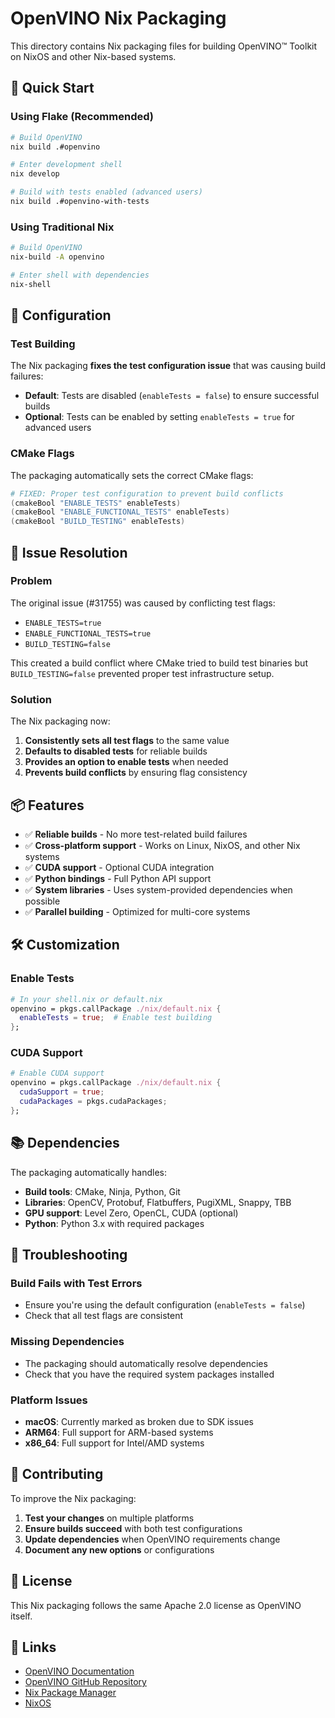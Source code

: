 # OpenVINO Nix Packaging

This directory contains Nix packaging files for building OpenVINO™ Toolkit on NixOS and other Nix-based systems.

## 🚀 Quick Start

### Using Flake (Recommended)

```bash
# Build OpenVINO
nix build .#openvino

# Enter development shell
nix develop

# Build with tests enabled (advanced users)
nix build .#openvino-with-tests
```

### Using Traditional Nix

```bash
# Build OpenVINO
nix-build -A openvino

# Enter shell with dependencies
nix-shell
```

## 🔧 Configuration

### Test Building

The Nix packaging **fixes the test configuration issue** that was causing build failures:

- **Default**: Tests are disabled (`enableTests = false`) to ensure successful builds
- **Optional**: Tests can be enabled by setting `enableTests = true` for advanced users

### CMake Flags

The packaging automatically sets the correct CMake flags:

```nix
# FIXED: Proper test configuration to prevent build conflicts
(cmakeBool "ENABLE_TESTS" enableTests)
(cmakeBool "ENABLE_FUNCTIONAL_TESTS" enableTests)
(cmakeBool "BUILD_TESTING" enableTests)
```

## 🐛 Issue Resolution

### Problem
The original issue (#31755) was caused by conflicting test flags:
- `ENABLE_TESTS=true`
- `ENABLE_FUNCTIONAL_TESTS=true` 
- `BUILD_TESTING=false`

This created a build conflict where CMake tried to build test binaries but `BUILD_TESTING=false` prevented proper test infrastructure setup.

### Solution
The Nix packaging now:
1. **Consistently sets all test flags** to the same value
2. **Defaults to disabled tests** for reliable builds
3. **Provides an option to enable tests** when needed
4. **Prevents build conflicts** by ensuring flag consistency

## 📦 Features

- ✅ **Reliable builds** - No more test-related build failures
- ✅ **Cross-platform support** - Works on Linux, NixOS, and other Nix systems
- ✅ **CUDA support** - Optional CUDA integration
- ✅ **Python bindings** - Full Python API support
- ✅ **System libraries** - Uses system-provided dependencies when possible
- ✅ **Parallel building** - Optimized for multi-core systems

## 🛠️ Customization

### Enable Tests

```nix
# In your shell.nix or default.nix
openvino = pkgs.callPackage ./nix/default.nix {
  enableTests = true;  # Enable test building
};
```

### CUDA Support

```nix
# Enable CUDA support
openvino = pkgs.callPackage ./nix/default.nix {
  cudaSupport = true;
  cudaPackages = pkgs.cudaPackages;
};
```

## 📚 Dependencies

The packaging automatically handles:
- **Build tools**: CMake, Ninja, Python, Git
- **Libraries**: OpenCV, Protobuf, Flatbuffers, PugiXML, Snappy, TBB
- **GPU support**: Level Zero, OpenCL, CUDA (optional)
- **Python**: Python 3.x with required packages

## 🚨 Troubleshooting

### Build Fails with Test Errors
- Ensure you're using the default configuration (`enableTests = false`)
- Check that all test flags are consistent

### Missing Dependencies
- The packaging should automatically resolve dependencies
- Check that you have the required system packages installed

### Platform Issues
- **macOS**: Currently marked as broken due to SDK issues
- **ARM64**: Full support for ARM-based systems
- **x86_64**: Full support for Intel/AMD systems

## 🤝 Contributing

To improve the Nix packaging:

1. **Test your changes** on multiple platforms
2. **Ensure builds succeed** with both test configurations
3. **Update dependencies** when OpenVINO requirements change
4. **Document any new options** or configurations

## 📄 License

This Nix packaging follows the same Apache 2.0 license as OpenVINO itself.

## 🔗 Links

- [OpenVINO Documentation](https://docs.openvino.ai/)
- [OpenVINO GitHub Repository](https://github.com/openvinotoolkit/openvino)
- [Nix Package Manager](https://nixos.org/nix/)
- [NixOS](https://nixos.org/)

